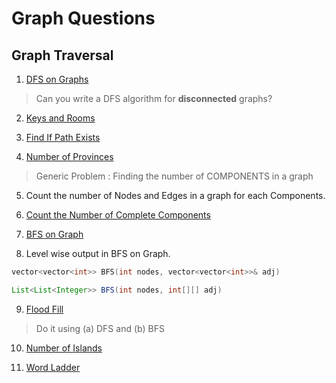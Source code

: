 # Graph Questions

## Graph Traversal

1. [DFS on Graphs](https://www.geeksforgeeks.org/problems/depth-first-traversal-for-a-graph/1)
> Can you write a DFS algorithm for **disconnected** graphs?

2. [Keys and Rooms](https://leetcode.com/problems/keys-and-rooms/)

3. [Find If Path Exists](https://leetcode.com/problems/find-if-path-exists-in-graph/description/)

4. [Number of Provinces](https://leetcode.com/problems/number-of-provinces/submissions/1747065715/)
> Generic Problem : Finding the number of COMPONENTS in a graph

5. Count the number of Nodes and Edges in a graph for each Components.

6. [Count the Number of Complete Components](https://leetcode.com/problems/count-the-number-of-complete-components/description/)

7. [BFS on Graph](https://www.geeksforgeeks.org/problems/bfs-traversal-of-graph/1)

8. Level wise output in BFS on Graph.
```cpp
vector<vector<int>> BFS(int nodes, vector<vector<int>>& adj)
```
```java
List<List<Integer>> BFS(int nodes, int[][] adj)
```

9. [Flood Fill](https://leetcode.com/problems/flood-fill/description/)
> Do it using (a) DFS and (b) BFS

10. [Number of Islands](https://leetcode.com/problems/number-of-islands/description/)

11. [Word Ladder](https://leetcode.com/problems/word-ladder/description/)